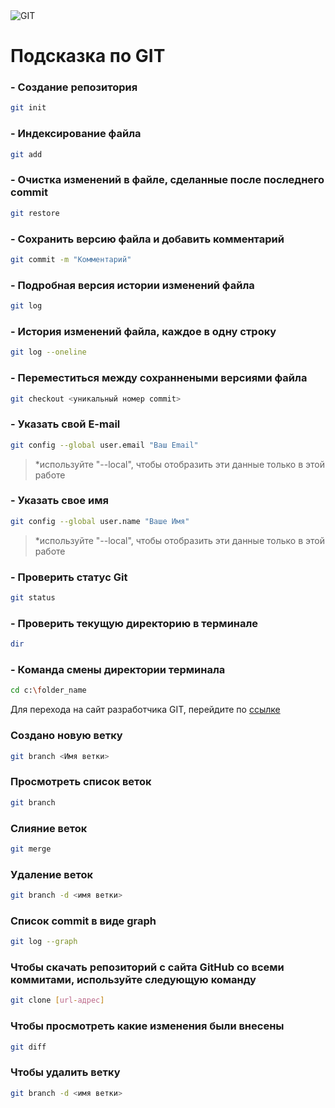 <image src="https://seeklogo.com//images/G/git-logo-F4A93DAA20-seeklogo.com.png" alt="GIT">

# Подсказка по GIT

### - Создание репозитория
```sh
git init
```
### - Индексирование файла
```sh
git add
```
### - Очистка изменений в файле, сделанные после последнего commit
```sh
git restore
```
### - Сохранить версию файла и добавить комментарий
```sh
git commit -m "Комментарий"
```
### - Подробная версия истории изменений файла
```sh
git log
```
### - История изменений файла, каждое в одну строку
```sh
git log --oneline
```
### - Переместиться между сохраннеными версиями файла
```sh
git checkout <уникальный номер commit>
```
### - Указать свой E-mail
```sh
git config --global user.email "Ваш Email"
```
>*используйте "--local", чтобы отобразить эти данные только в этой работе
### - Указать свое имя
```sh
git config --global user.name "Ваше Имя"
```
>*используйте "--local", чтобы отобразить эти данные только в этой работе
### - Проверить статус Git
```sh
git status
```
### - Проверить текущую директорию в терминале
```sh
dir
```
### - Команда смены директории терминала
```sh
cd c:\folder_name
```

Для перехода на сайт разработчика GIT, перейдите по [ссылке](https://git-scm.com "Официальный сайт Git")
### Создано новую ветку
```sh
git branch <Имя ветки>
```
### Просмотреть список веток
```sh
git branch
```
### Слияние веток
```sh
git merge
```
### Удаление веток
```sh
git branch -d <имя ветки>
```
### Список commit в виде graph
```sh
git log --graph
```
### Чтобы скачать репозиторий с сайта GitHub со всеми коммитами, используйте следующую команду
```sh
git clone [url-адрес]
```
### Чтобы просмотреть какие изменения были внесены
```sh
git diff
```
### Чтобы удалить ветку
```sh
git branch -d <имя ветки>
```
